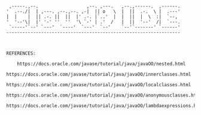      ,-----.,--.                  ,--. ,---.   ,--.,------.  ,------.
    '  .--./|  | ,---. ,--.,--. ,-|  || o   \  |  ||  .-.  \ |  .---'
    |  |    |  || .-. ||  ||  |' .-. |`..'  |  |  ||  |  \  :|  `--, 
    '  '--'\|  |' '-' ''  ''  '\ `-' | .'  /   |  ||  '--'  /|  `---.
     `-----'`--' `---'  `----'  `---'  `--'    `--'`-------' `------'
    ----------------------------------------------------------------- 



    REFERENCES:

        https://docs.oracle.com/javase/tutorial/java/javaOO/nested.html
    	https://docs.oracle.com/javase/tutorial/java/javaOO/innerclasses.html
    	https://docs.oracle.com/javase/tutorial/java/javaOO/localclasses.html
    	https://docs.oracle.com/javase/tutorial/java/javaOO/anonymousclasses.html
    	https://docs.oracle.com/javase/tutorial/java/javaOO/lambdaexpressions.html